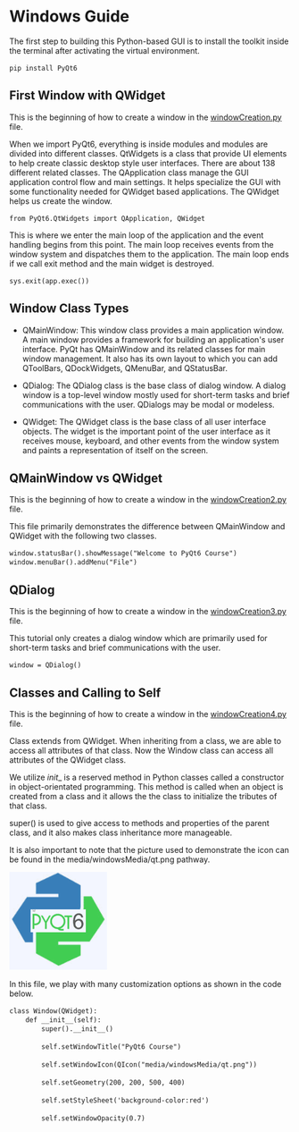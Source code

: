# Windows Guide
The first step to building this Python-based GUI is to install the toolkit inside the terminal after activating the virtual environment.
```
pip install PyQt6
```
## First Window with QWidget
This is the beginning of how to create a window in the [windowCreation.py](/src/windowCreation.py) file.

When we import PyQt6, everything is inside modules and modules are divided into different classes. QtWidgets is a class that provide UI elements to help create classic desktop style user interfaces. There are about 138 different related classes. The QApplication class manage the GUI application control flow and main settings. It helps specialize the GUI with some functionality needed for QWidget based applications. The QWidget helps us create the window.
```
from PyQt6.QtWidgets import QApplication, QWidget 
```

This is where we enter the main loop of the application and the event handling begins from this point. The main loop receives events from the window system and dispatches them to the application. The main loop ends if we call exit method and the main widget is destroyed.
```
sys.exit(app.exec())
```

## Window Class Types
- QMainWindow: This window class provides a main application window. A main window provides a framework for building an application's user interface. PyQt has QMainWindow and its related classes for main window management. It also has its own layout to which you can add QToolBars, QDockWidgets, QMenuBar, and QStatusBar.

- QDialog: The QDialog class is the base class of dialog window. A dialog window is a top-level window mostly used for short-term tasks and brief communications with the user. QDialogs may be modal or modeless.

- QWidget: The QWidget class is the base class of all user interface objects. The widget is the important point of the user interface as it receives mouse, keyboard, and other events from the window system and paints a representation of itself on the screen. 

## QMainWindow vs QWidget
This is the beginning of how to create a window in the [windowCreation2.py](/src/windowCreation2.py) file.

This file primarily demonstrates the difference between QMainWindow and QWidget with the following two classes.
```
window.statusBar().showMessage("Welcome to PyQt6 Course")
window.menuBar().addMenu("File")
```

## QDialog
This is the beginning of how to create a window in the [windowCreation3.py](/src/windowCreation3.py) file.

This tutorial only creates a dialog window which are primarily used for short-term tasks and brief communications with the user.
```
window = QDialog()
```

## Classes and Calling to Self
This is the beginning of how to create a window in the [windowCreation4.py](/src/windowCreation4.py) file.

Class extends from QWidget. When inheriting from a class, we are able to access all attributes of that class. Now the Window class can access all attributes of the QWidget class.

We utilize _init__ is a reserved method in Python classes called a constructor in object-orientated programming. This method is called when an object is created from a class and it allows the the class to initialize the tributes of that class.

super() is used to give access to methods and properties of the parent class, and it also makes class inheritance more manageable.

It is also important to note that the picture used to demonstrate the icon can be found in the media/windowsMedia/qt.png pathway.

![alt text](qt.png)

In this file, we play with many customization options as shown in the code below.
```
class Window(QWidget):
    def __init__(self): 
        super().__init__()

        self.setWindowTitle("PyQt6 Course")

        self.setWindowIcon(QIcon("media/windowsMedia/qt.png"))

        self.setGeometry(200, 200, 500, 400)

        self.setStyleSheet('background-color:red')

        self.setWindowOpacity(0.7)
```